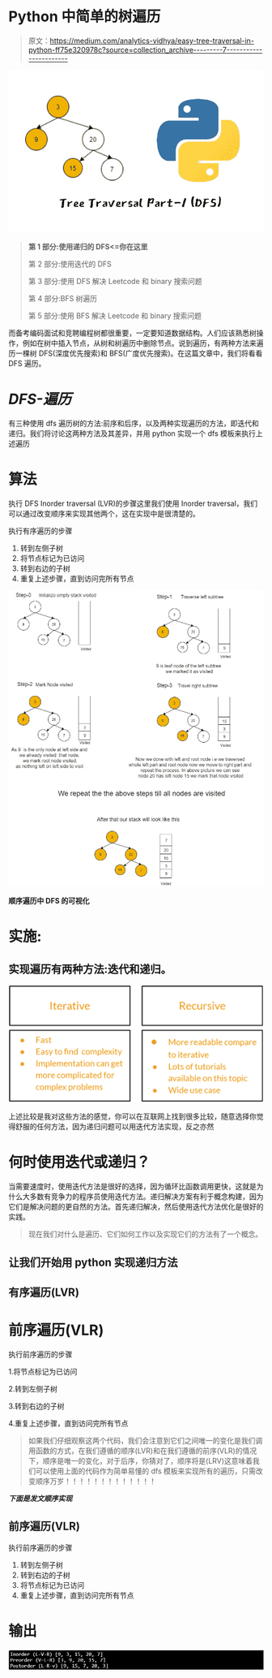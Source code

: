# Python 中简单的树遍历

> 原文：<https://medium.com/analytics-vidhya/easy-tree-traversal-in-python-ff75e320978c?source=collection_archive---------7----------------------->

![](img/ff87fc32dec842bef5f45c0d9b9d5421.png)

> **第 1 部分:使用递归的 DFS<=你在这里**
> 
> 第 2 部分:使用迭代的 DFS
> 
> 第 3 部分:使用 DFS 解决 Leetcode 和 binary 搜索问题
> 
> 第 4 部分:BFS 树遍历
> 
> 第 5 部分:使用 BFS 解决 Leetcode 和 binary 搜索问题

而备考编码面试和竞聘编程树都很重要，一定要知道数据结构。人们应该熟悉树操作，例如在树中插入节点，从树和树遍历中删除节点。说到遍历，有两种方法来遍历一棵树 DFS(深度优先搜索)和 BFS(广度优先搜索)。在这篇文章中，我们将看看 DFS 遍历。

# ***DFS-遍历***

有三种使用 dfs 遍历树的方法:前序和后序，以及两种实现遍历的方法，即迭代和递归。我们将讨论这两种方法及其差异，并用 python 实现一个 dfs 模板来执行上述遍历

# 算法

执行 DFS Inorder traversal (LVR)的步骤这里我们使用 Inorder traversal，我们可以通过改变顺序来实现其他两个，这在实现中是很清楚的。

执行有序遍历的步骤

1.  转到左侧子树
2.  将节点标记为已访问
3.  转到右边的子树
4.  重复上述步骤，直到访问完所有节点

![](img/6ab3abb8247637d0ab719ea8d7d76673.png)

**顺序遍历中 DFS 的可视化**

# 实施:

## 实现遍历有两种方法:迭代和递归。

![](img/8b6658f9d91e8606af7f8ffdb4015e20.png)

上述比较是我对这些方法的感觉，你可以在互联网上找到很多比较，随意选择你觉得舒服的任何方法，因为递归问题可以用迭代方法实现，反之亦然

# **何时使用迭代或递归？**

当需要速度时，使用迭代方法是很好的选择，因为循环比函数调用更快，这就是为什么大多数有竞争力的程序员使用迭代方法。递归解决方案有利于概念构建，因为它们是解决问题的更自然的方法。首先递归解决，然后使用迭代方法优化是很好的实践。

> 现在我们对什么是遍历、它们如何工作以及实现它们的方法有了一个概念。

## 让我们开始用 python 实现递归方法

## 有序遍历(LVR)

# 前序遍历(VLR)

执行前序遍历的步骤

1.将节点标记为已访问

2.转到左侧子树

3.转到右边的子树

4.重复上述步骤，直到访问完所有节点

> 如果我们仔细观察这两个代码，我们会注意到它们之间唯一的变化是我们调用函数的方式，在我们遵循的顺序(LVR)和在我们遵循的前序(VLR)的情况下，顺序是唯一的变化，对于后序，你猜对了，顺序将是(LRV)这意味着我们可以使用上面的代码作为简单易懂的 dfs 模板来实现所有的遍历，只需改变顺序万岁！！！！！！！！！！！！！

***下面是发文顺序实现***

## 前序遍历(VLR)

执行前序遍历的步骤

1.  转到左侧子树
2.  转到右边的子树
3.  将节点标记为已访问
4.  重复上述步骤，直到访问完所有节点

# 输出

![](img/142e9dc345ef8cd236792d9b0790b8ff.png)